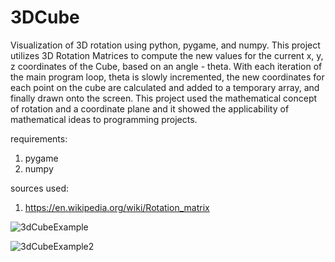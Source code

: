 # 3DCube
Visualization of 3D rotation using python, pygame, and numpy.
This project utilizes 3D Rotation Matrices to compute the new values for the current x, y, z coordinates of the Cube, based on an angle - theta. With each iteration of the main program loop, theta is slowly incremented, the new coordinates for each point on the cube are calculated and added to a temporary array, and finally drawn onto the screen. This project used the mathematical concept of rotation and a coordinate plane and it showed the applicability of mathematical ideas to programming projects. 

requirements:

1. pygame
2. numpy

sources used:

1. https://en.wikipedia.org/wiki/Rotation_matrix


![3dCubeExample](https://user-images.githubusercontent.com/100161536/208986037-652aaf7f-3fe9-4c80-b526-030c0ceade56.png)


![3dCubeExample2](https://user-images.githubusercontent.com/100161536/208986277-5e67b6d1-dad6-49b3-838e-30951b1a34d3.png)

